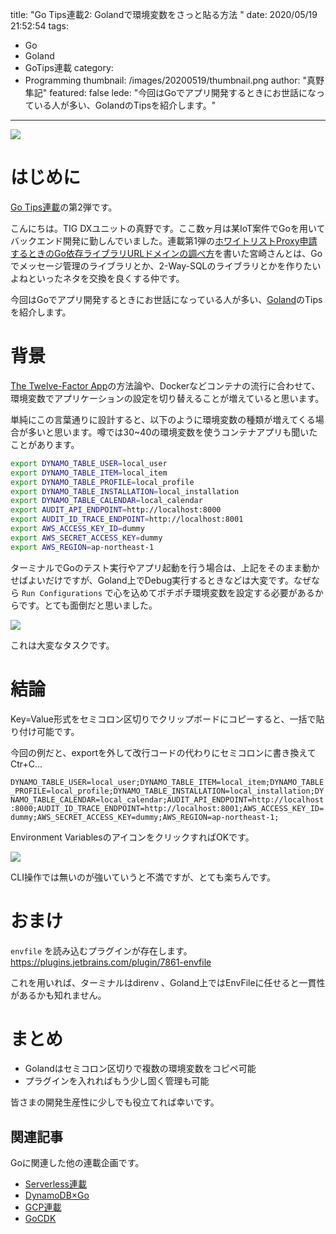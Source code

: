 title: "Go Tips連載2: Golandで環境変数をさっと貼る方法 "
date: 2020/05/19 21:52:54
tags:
  - Go
  - Goland
  - GoTips連載
category:
  - Programming
thumbnail: /images/20200519/thumbnail.png
author: "真野隼記"
featured: false
lede: "今回はGoでアプリ開発するときにお世話になっている人が多い、GolandのTipsを紹介します。"
---

<img src="/images/20200519/top.png">


# はじめに

[Go Tips連載](/tags/GoTips%E9%80%A3%E8%BC%89/)の第2弾です。

こんにちは。TIG DXユニットの真野です。ここ数ヶ月は某IoT案件でGoを用いてバックエンド開発に勤しんでいました。連載第1弾の[ホワイトリストProxy申請するときのGo依存ライブラリURLドメインの調べ方](/articles/20200518/)を書いた宮崎さんとは、Goでメッセージ管理のライブラリとか、2-Way-SQLのライブラリとかを作りたいよねといったネタを交換を良くする仲です。

今回はGoでアプリ開発するときにお世話になっている人が多い、[Goland](https://www.jetbrains.com/go/)のTipsを紹介します。


# 背景

[The Twelve-Factor App](https://12factor.net/ja/)の方法論や、Dockerなどコンテナの流行に合わせて、環境変数でアプリケーションの設定を切り替えることが増えていると思います。

単純にこの言葉通りに設計すると、以下のように環境変数の種類が増えてくる場合が多いと思います。噂では30~40の環境変数を使うコンテナアプリも聞いたことがあります。

```bash まだこれでも少ない方かもしれない環境変数が沢山ある例
export DYNAMO_TABLE_USER=local_user
export DYNAMO_TABLE_ITEM=local_item
export DYNAMO_TABLE_PROFILE=local_profile
export DYNAMO_TABLE_INSTALLATION=local_installation
export DYNAMO_TABLE_CALENDAR=local_calendar
export AUDIT_API_ENDPOINT=http://localhost:8000
export AUDIT_ID_TRACE_ENDPOINT=http://localhost:8001
export AWS_ACCESS_KEY_ID=dummy
export AWS_SECRET_ACCESS_KEY=dummy
export AWS_REGION=ap-northeast-1
```

ターミナルでGoのテスト実行やアプリ起動を行う場合は、上記をそのまま動かせばよいだけですが、Goland上でDebug実行するときなどは大変です。なぜなら `Run Configurations` で心を込めてポチポチ環境変数を設定する必要があるからです。とても面倒だと思いました。

<img src="/images/20200519/photo_20200519_01.png">

これは大変なタスクです。


# 結論

Key=Value形式をセミコロン区切りでクリップボードにコピーすると、一括で貼り付け可能です。

今回の例だと、exportを外して改行コードの代わりにセミコロンに書き換えてCtr+C...

`DYNAMO_TABLE_USER=local_user;DYNAMO_TABLE_ITEM=local_item;DYNAMO_TABLE_PROFILE=local_profile;DYNAMO_TABLE_INSTALLATION=local_installation;DYNAMO_TABLE_CALENDAR=local_calendar;AUDIT_API_ENDPOINT=http://localhost:8000;AUDIT_ID_TRACE_ENDPOINT=http://localhost:8001;AWS_ACCESS_KEY_ID=dummy;AWS_SECRET_ACCESS_KEY=dummy;AWS_REGION=ap-northeast-1;`

Environment VariablesのアイコンをクリックすればOKです。

<img src="/images/20200519/photo_20200519_02.gif">

CLI操作では無いのが強いていうと不満ですが、とても楽ちんです。

# おまけ

`envfile` を読み込むプラグインが存在します。
https://plugins.jetbrains.com/plugin/7861-envfile

これを用いれば、ターミナルはdirenv 、Goland上ではEnvFileに任せると一貫性があるかも知れません。


# まとめ

* Golandはセミコロン区切りで複数の環境変数をコピペ可能
* プラグインを入れればもう少し固く管理も可能

皆さまの開発生産性に少しでも役立てれば幸いです。


## 関連記事 

Goに関連した他の連載企画です。

* [Serverless連載](/tags/Serverless%E9%80%A3%E8%BC%89/)
* [DynamoDB×Go](/tags/DynamoDB%C3%97Go/)
* [GCP連載](/tags/GCP%E9%80%A3%E8%BC%89/)
* [GoCDK](/tags/GoCDK/)

